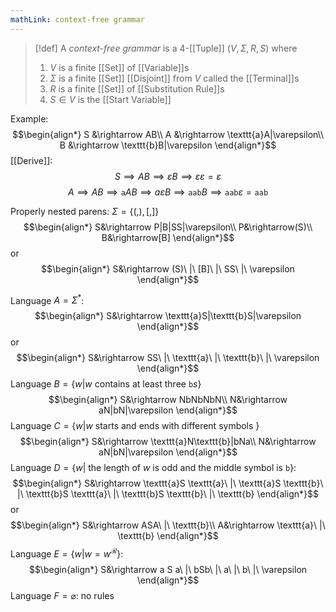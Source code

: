 ```yaml
---
mathLink: context-free grammar
---
```

>[!def]
>A *context-free grammar* is a $4$-[[Tuple]] $(V,\Sigma,R,S)$ where 
>1. $V$ is a finite [[Set]] of [[Variable]]s
>2. $\Sigma$ is a finite [[Set]] [[Disjoint]] from $V$ called the [[Terminal]]s
>3. $R$ is a finite [[Set]] of [[Substitution Rule]]s
>4. $S\in V$ is the [[Start Variable]]


Example: 
$$\begin{align*}
S &\rightarrow AB\\
A &\rightarrow \texttt{a}A|\varepsilon\\
B &\rightarrow \texttt{b}B|\varepsilon
\end{align*}$$
[[Derive]]: $$S\implies AB\implies \varepsilon B\implies \varepsilon\varepsilon=\varepsilon$$
$$A\implies AB\implies \texttt{a}AB\implies a \varepsilon B\implies \texttt{aab}B\implies\texttt{aab}\varepsilon=\texttt{aab}$$

Properly nested parens: $\Sigma=\{(,),[,]\}$
$$\begin{align*}
S&\rightarrow P|B|SS|\varepsilon\\
P&\rightarrow(S)\\
B&\rightarrow[B]
\end{align*}$$
or
$$\begin{align*}
S&\rightarrow (S)\ |\ [B]\ |\ SS\ |\ \varepsilon
\end{align*}$$

Language $A=\Sigma^{*}$: $$\begin{align*}
S&\rightarrow \texttt{a}S|\texttt{b}S|\varepsilon
\end{align*}$$or $$\begin{align*}
S&\rightarrow SS\ |\ \texttt{a}\ |\ \texttt{b}\ |\ \varepsilon
\end{align*}$$
Language $B=\{w|w \text{ contains at least three }\texttt{b}s\}$
$$\begin{align*}
S&\rightarrow NbNbNbN\\
N&\rightarrow aN|bN|\varepsilon
\end{align*}$$
Language $C=\{w|w \text{ starts and ends with different symbols }\}$
$$\begin{align*}
S&\rightarrow \texttt{a}N\texttt{b}|bNa\\
N&\rightarrow aN|bN|\varepsilon
\end{align*}$$
Language $D=\{w|\text{ the length of }w \text{ is odd and the middle symbol is }\texttt{b}\}$:
$$\begin{align*}
S&\rightarrow \texttt{a}S \texttt{a}\ |\ \texttt{a}S \texttt{b}\ |\ \texttt{b}S \texttt{a}\ |\ \texttt{b}S \texttt{b}\ |\ \texttt{b}
\end{align*}$$or $$\begin{align*}
S&\rightarrow ASA\ |\ \texttt{b}\\
A&\rightarrow \texttt{a}\ |\ \texttt{b}
\end{align*}$$
Language $E=\{w|w=w^\mathcal{R}\}$: $$\begin{align*}
S&\rightarrow a S a\ |\ bSb\ |\ a\ |\ b\ |\ \varepsilon
\end{align*}$$
Language $F=\varnothing$: no rules
